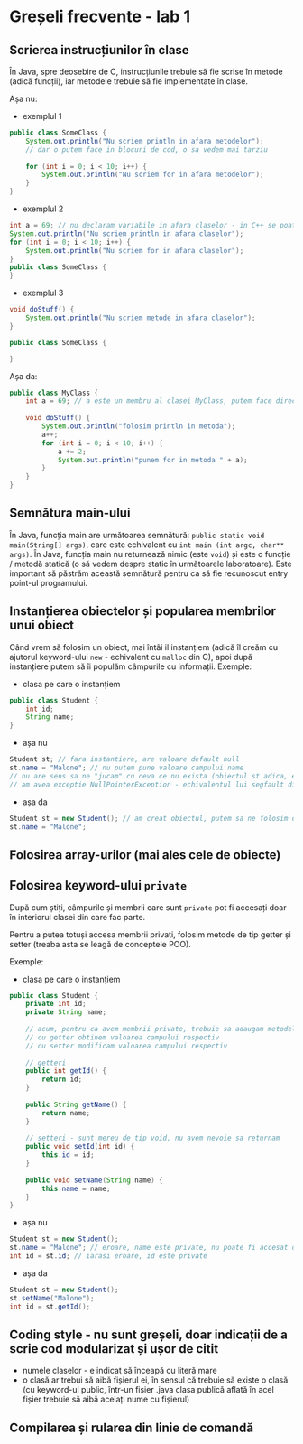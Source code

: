 # Greșeli frecvente - lab 1
## Scrierea instrucțiunilor în clase
În Java, spre deosebire de C, instrucțiunile trebuie să fie scrise în metode (adică funcții), iar metodele trebuie să fie implementate în clase.

Așa nu:
- exemplul 1
```java
public class SomeClass {
	System.out.println("Nu scriem println in afara metodelor"); 
	// dar o putem face in blocuri de cod, o sa vedem mai tarziu
	
	for (int i = 0; i < 10; i++) {
		System.out.println("Nu scriem for in afara metodelor");
	}
}
```
- exemplul 2
```java
int a = 69; // nu declaram variabile in afara claselor - in C++ se poate
System.out.println("Nu scriem println in afara claselor");
for (int i = 0; i < 10; i++) {
	System.out.println("Nu scriem for in afara claselor");
}
public class SomeClass {
}
```
- exemplul 3
```java
void doStuff() {
	System.out.println("Nu scriem metode in afara claselor");
}

public class SomeClass {

}
```

Așa da:
```java
public class MyClass {
	int a = 69; // a este un membru al clasei MyClass, putem face direct initializarea aici
	
	void doStuff() {
		System.out.println("folosim println in metoda");
		a++;
		for (int i = 0; i < 10; i++) {
			a += 2;
			System.out.println("punem for in metoda " + a);
		}
	}
}
```

## Semnătura main-ului
În Java, funcția main are următoarea semnătură: `public static void main(String[] args)`, care este echivalent cu `int main (int argc, char** args)`. În Java, funcția main nu returnează nimic (este `void`) și este o funcție / metodă statică (o să vedem despre static în următoarele laboratoare). Este important să păstrăm această semnătură pentru ca să fie recunoscut entry point-ul programului.
## Instanțierea obiectelor și popularea membrilor unui obiect
Când vrem să folosim un obiect, mai întâi il instanțiem (adică îl creăm cu ajutorul keyword-ului `new` - echivalent cu `malloc` din C), apoi după instanțiere putem să îi populăm câmpurile cu informații.
Exemple:
- clasa pe care o instanțiem
```java
public class Student {
	int id;
	String name;
}
```
- așa nu
```java
Student st; // fara instantiere, are valoare default null
st.name = "Malone"; // nu putem pune valoare campului name
// nu are sens sa ne "jucam" cu ceva ce nu exista (obiectul st adica, el nu a fost creat)
// am avea exceptie NullPointerException - echivalentul lui segfault din C
```
- așa da
```java
Student st = new Student(); // am creat obiectul, putem sa ne folosim de el
st.name = "Malone";
```
## Folosirea array-urilor (mai ales cele de obiecte)
## Folosirea keyword-ului `private`
După cum știți, câmpurile și membrii care sunt `private` pot fi accesați doar în interiorul clasei din care fac parte.

Pentru a putea totuși accesa membrii privați, folosim metode de tip getter și setter (treaba asta se leagă de conceptele POO).

Exemple:
- clasa pe care o instanțiem
```java
public class Student {
	private int id;
	private String name;
	
	// acum, pentru ca avem membrii private, trebuie sa adaugam metodele getter si setter
	// cu getter obtinem valoarea campului respectiv
	// cu setter modificam valoarea campului respectiv
	
	// getteri
	public int getId() {
		return id;
	}
	
	public String getName() {
		return name;
	}
	
	// setteri - sunt mereu de tip void, nu avem nevoie sa returnam
	public void setId(int id) {
		this.id = id;
	}
	
	public void setName(String name) {
		this.name = name;
	}
}
```
- așa nu
```java
Student st = new Student();
st.name = "Malone"; // eroare, name este private, nu poate fi accesat din afara clasei
int id = st.id; // iarasi eroare, id este private
```
- așa da
```java
Student st = new Student();
st.setName("Malone");
int id = st.getId();
```
## Coding style - nu sunt greșeli, doar indicații de a scrie cod modularizat și ușor de citit
- numele claselor - e indicat să înceapă cu literă mare
- o clasă ar trebui să aibă fișierul ei, în sensul că trebuie să existe o clasă (cu keyword-ul public, într-un fișier .java clasa publică aflată în acel fișier trebuie să aibă acelați nume cu fișierul)
## Compilarea și rularea din linie de comandă
